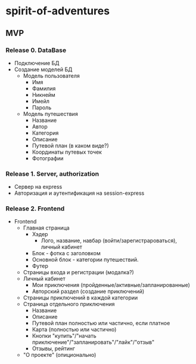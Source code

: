 # spirit-of-adventures

## MVP

### Release 0. DataBase
* Подключение БД
* Создание моделей БД
  * Модель пользователя
    * Имя
    * Фамилия
    * Никнейм
    * Имейл
    * Пароль
  * Модель путешествия
    * Название
    * Автор
    * Категория
    * Описание
    * Путевой план (в каком виде?)
    * Координаты путевых точек
    * Фотографии
### Release 1. Server, authorization
* Сервер на express
* Авторизация и аутентификация на session-express
### Release 2. Frontend
* Frontend
  * Главная страница
    * Хэдер
      * Лого, название, навбар (войти/зарегистрароваться), личный кабинет
    * Блок - фотка с заголовком
    * Основной блок - категории путешествий.
    * Футер
  * Страницы входа и регистрации (модалка?)
  * Личный кабинет
    * Мои приключения (пройденные/активные/запланированные)
    * Авторский раздел (создание приключений)
  * Страницы приключений в каждой категории
  * Страница отдельного приключения
    * Название
    * Описание
    * Путевой план полностью или частично, если платное
    * Карта (полностью или частично)
    * Кнопки "купить"/"начать приключение"/"запланировать"/"лайк"/"отзыв"
    * Отзывы, рейтинг
  * "О проекте" (опиционально)

